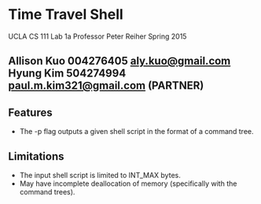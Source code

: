 Time Travel Shell
==================
UCLA CS 111 Lab 1a
Professor Peter Reiher
Spring 2015

Allison Kuo	004276405	aly.kuo@gmail.com
Hyung Kim	504274994	paul.m.kim321@gmail.com	   (PARTNER)
---------------------------------------------------------------------
Features
-----------
- The -p flag outputs a given shell script in the format of a command tree.

Limitations
------------
- The input shell script is limited to INT_MAX bytes.
- May have incomplete deallocation of memory (specifically with the command trees).

